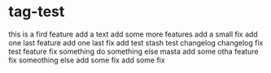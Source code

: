 # tag-test

this is a fird feature
add a text
add some more features
add a small fix
add one last feature
add one last fix
add test stash
test changelog
changelog fix
test feature
fix something
do something else
masta
add some otha feature
fix someothing else
add some fix
add some fix
